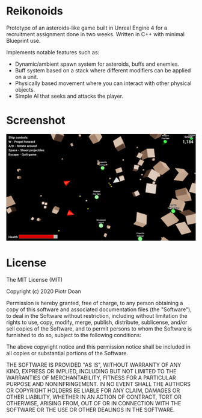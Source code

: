 Reikonoids
====
Prototype of an asteroids-like game built in Unreal Engine 4 for a recruitment assignment done in two weeks. Written in C++ with minimal Blueprint use.

Implements notable features such as:
* Dynamic/ambient spawn system for asteroids, buffs and enemies.
* Buff system based on a stack where different modifiers can be applied on a unit.
* Physically based movement where you can interact with other physical objects.
* Simple AI that seeks and attacks the player.

Screenshot
====
![](Screenshot.png)

License
====
The MIT License (MIT)

Copyright (c) 2020 Piotr Doan

Permission is hereby granted, free of charge, to any person obtaining a copy of this software and associated documentation files (the "Software"), to deal in the Software without restriction, including without limitation the rights to use, copy, modify, merge, publish, distribute, sublicense, and/or sell copies of the Software, and to permit persons to whom the Software is furnished to do so, subject to the following conditions:

The above copyright notice and this permission notice shall be included in all copies or substantial portions of the Software.

THE SOFTWARE IS PROVIDED "AS IS", WITHOUT WARRANTY OF ANY KIND, EXPRESS OR IMPLIED, INCLUDING BUT NOT LIMITED TO THE WARRANTIES OF MERCHANTABILITY, FITNESS FOR A PARTICULAR PURPOSE AND NONINFRINGEMENT. IN NO EVENT SHALL THE AUTHORS OR COPYRIGHT HOLDERS BE LIABLE FOR ANY CLAIM, DAMAGES OR OTHER LIABILITY, WHETHER IN AN ACTION OF CONTRACT, TORT OR OTHERWISE, ARISING FROM, OUT OF OR IN CONNECTION WITH THE SOFTWARE OR THE USE OR OTHER DEALINGS IN THE SOFTWARE.
